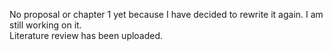 No proposal or chapter 1 yet because I have decided to rewrite it again. I am still working on it.<br />
Literature review has been uploaded.
